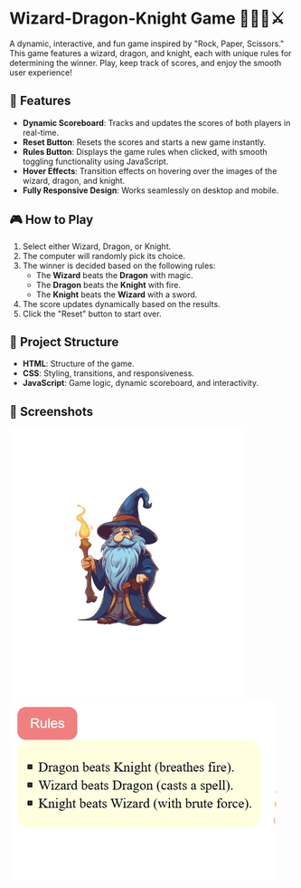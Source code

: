 # Wizard-Dragon-Knight Game 🧙‍♂️🐉⚔️

A dynamic, interactive, and fun game inspired by "Rock, Paper, Scissors." This game features a wizard, dragon, and knight, each with unique rules for determining the winner. Play, keep track of scores, and enjoy the smooth user experience!



## 📝 Features
- **Dynamic Scoreboard**: Tracks and updates the scores of both players in real-time.
- **Reset Button**: Resets the scores and starts a new game instantly.
- **Rules Button**: Displays the game rules when clicked, with smooth toggling functionality using JavaScript.
- **Hover Effects**: Transition effects on hovering over the images of the wizard, dragon, and knight.
- **Fully Responsive Design**: Works seamlessly on desktop and mobile.



## 🎮 How to Play
1. Select either Wizard, Dragon, or Knight.
2. The computer will randomly pick its choice.
3. The winner is decided based on the following rules:
   - The **Wizard** beats the **Dragon** with magic.
   - The **Dragon** beats the **Knight** with fire.
   - The **Knight** beats the **Wizard** with a sword.
4. The score updates dynamically based on the results.
5. Click the "Reset" button to start over.



## 📂 Project Structure
- **HTML**: Structure of the game.
- **CSS**: Styling, transitions, and responsiveness.
- **JavaScript**: Game logic, dynamic scoreboard, and interactivity.



## 🐉 Screenshots
   ![Wizard image](<wizard pic.png>)
   ![Rules image](<Rules pic.png>)




